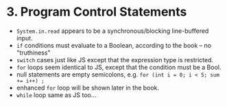 # 3. Program Control Statements

- `System.in.read` appears to be a synchronous/blocking line-buffered input.
- `if` conditions must evaluate to a Boolean, according to the book – no "truthiness"
- `switch` cases just like JS except that the expression type is restricted.
- `for` loops seem identical to JS, except that the condition must be a Bool.
- null statements are empty semicolons, e.g. `for (int i = 0; i < 5; sum += i++) ;`
- enhanced `for` loop will be shown later in the book.
- `while` loop same as JS too…
